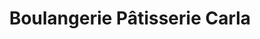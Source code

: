 ---
title: "Boulangerie Pâtisserie Carla"
url: /aups/boulangerie-patisserie-carla/
shop: Bäckerei
---
